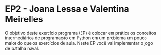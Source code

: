 # EP2 - Joana Lessa e Valentina Meirelles
O objetivo deste exercício programa (EP) é colocar em prática os conceitos intermediários de programação em Python em um problema um pouco maior do que os exercícios de aula. Neste EP você vai implementar o jogo de batalha naval.

